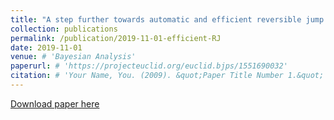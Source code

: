 ```yaml
---
title: "A step further towards automatic and efficient reversible jump algorithms"
collection: publications
permalink: /publication/2019-11-01-efficient-RJ
date: 2019-11-01
venue: # 'Bayesian Analysis'
paperurl: # 'https://projecteuclid.org/euclid.bjps/1551690032'
citation: # 'Your Name, You. (2009). &quot;Paper Title Number 1.&quot; <i>Journal 1</i>. 1(1).'
---
```


[Download paper here](https://arxiv.org/abs/1911.02089)


